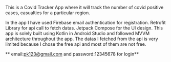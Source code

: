 This is a Covid Tracker App where it will track the number of covid positive cases, casualties for a particular region.

In the app I have used Firebase email authentication for registration.
Retrofit Library for api call to fetch datas.
Jetpack Compose for the UI design.
This app is solely built using Kotlin in Android Studio and followed MVVM architecture throughout the app.
The datas I fetched from the api is very limited because I chose the free api and most of them are not free.

** email:pk123@gmail.com and password:12345678 for login**
